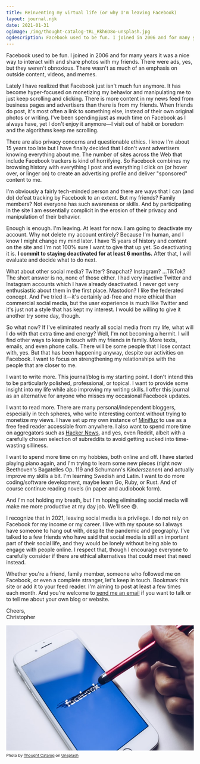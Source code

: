 ```yaml
---
title: Reinventing my virtual life (or why I'm leaving Facebook)
layout: journal.njk
date: 2021-01-31
ogimage: /img/thought-catalog-tRL_Rkh6D8o-unsplash.jpg
ogdescription: Facebook used to be fun. I joined in 2006 and for many years it was a nice way to interact with and share photos with my friends. There were ads, yes, but...
---
```

Facebook used to be fun. I joined in 2006 and for many years it was a nice way to interact with and share photos with my friends. There were ads, yes, but they weren't obnoxious. There wasn't as much of an emphasis on outside content, videos, and memes.

Lately I have realized that Facebook just isn't much fun anymore. It has become hyper-focused on monetizing my behavior and manipulating me to just keep scrolling and clicking. There is more content in my news feed from business pages and advertisers than there is from my friends. When friends do post, it's most often a link to something else, instead of their own original photos or writing. I've been spending just as much time on Facebook as I always have, yet I don't enjoy it anymore—I visit out of habit or boredom and the algorithms keep me scrolling.

There are also privacy concerns and questionable ethics. I know I'm about 15 years too late but I have finally decided that I don't want advertisers knowing everything about me. The number of sites across the Web that include Facebook trackers is kind of horrifying. So Facebook combines my browsing history with everything I post and everything I click on (or hover over, or linger on) to create an advertising profile and deliver "sponsored" content to me.

I'm obviously a fairly tech-minded person and there are ways that I can (and do) defeat tracking by Facebook to an extent. But my friends? Family members? Not everyone has such awareness or skills. And by participating in the site I am essentially complicit in the erosion of their privacy and manipulation of their behavior.

Enough is enough. I'm leaving. At least for now. I am going to deactivate my account. Why not delete my account entirely? Because I'm human, and I know I might change my mind later. I have 15 years of history and content on the site and I'm not 100% sure I want to give that up yet. So deactivating it is. **I commit to staying deactivated for at least 6 months.** After that, I will evaluate and decide what to do next.

What about other social media? Twitter? Snapchat? Instagram? ...TikTok? The short answer is no, none of those either. I had very inactive Twitter and Instagram accounts which I have already deactivated. I never got very enthusiastic about them in the first place. Mastodon? I like the federated concept. And I've tried it—it's certainly ad-free and more ethical than commercial social media, but the user experience is much like Twitter and it's just not a style that has kept my interest. I would be willing to give it another try some day, though.

So what now? If I've eliminated nearly all social media from my life, what will I do with that extra time and energy? Well, I'm not becoming a hermit. I will find other ways to keep in touch with my friends in family. More texts, emails, and even phone calls. There will be some people that I lose contact with, yes. But that has been happening anyway, despite our activities on Facebook. I want to focus on strengthening my relationships with the people that are closer to me.

I want to write more. This journal/blog is my starting point. I don't intend this to be particularly polished, professional, or topical. I want to provide some insight into my life while also improving my writing skills. I offer this journal as an alternative for anyone who misses my occasional Facebook updates.

I want to read more. There are many personal/independent bloggers, especially in tech spheres, who write interesting content without trying to monetize my views. I have set up my own instance of [Miniflux](https://miniflux.app/) to use as a free feed reader accessible from anywhere. I also want to spend more time on aggregators such as [Hacker News](https://news.ycombinator.com/news), and yes, even Reddit, albeit with a carefully chosen selection of subreddits to avoid getting sucked into time-wasting silliness.

I want to spend more time on my hobbies, both online and off. I have started playing piano again, and I'm trying to learn some new pieces (right now Beethoven's Bagatelles Op. 119 and Schumann's *Kinderszenen*) and actually improve my skills a bit. I'm learning Swedish and Latin. I want to do more coding/software development, maybe learn Go, Ruby, or Rust. And of course continue reading novels (in paper and audiobook form).

And I'm not holding my breath, but I'm hoping eliminating social media will make me more productive at my day job. We'll see 😅.

I recognize that in 2021, leaving social media is a privilege. I do not rely on Facebook for my income or my career. I live with my spouse so I always have someone to hang out with, despite the pandemic and geography. I've talked to a few friends who have said that social media is still an important part of their social life, and they would be lonely without being able to engage with people online. I respect that, though I encourage everyone to carefully consider if there are ethical alternatives that could meet that need instead.

Whether you're a friend, family member, someone who followed me on Facebook, or even a complete stranger, let's keep in touch. Bookmark this site or add it to your feed reader. I'm aiming to post at least a few times each month. And you're welcome to [send me an email](mailto:chris@bruton.tech) if you want to talk or to tell me about your own blog or website.

Cheers,  
Christopher

![A smartphone screen with the Facebook logo being scribbled out with a stylus.](/img/thought-catalog-tRL_Rkh6D8o-unsplash.jpg)
<span style="font-size: 75%;">Photo by <a href="https://unsplash.com/@thoughtcatalog?utm_source=unsplash&amp;utm_medium=referral&amp;utm_content=creditCopyText">Thought Catalog</a> on <a href="https://unsplash.com/s/photos/privacy?utm_source=unsplash&amp;utm_medium=referral&amp;utm_content=creditCopyText">Unsplash</a></span>

